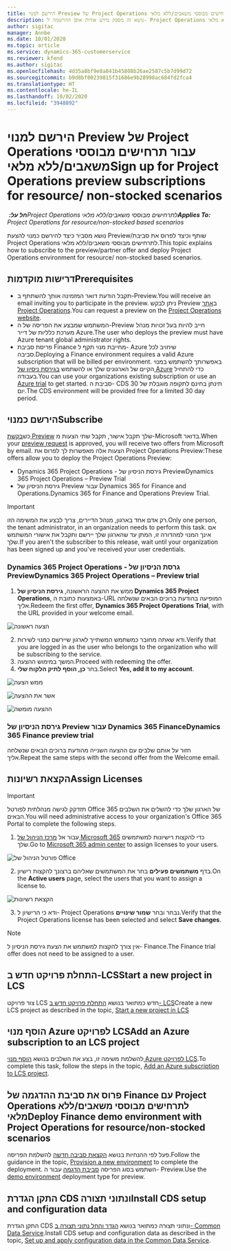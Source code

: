 ```yaml
---
title: הירשם למנוי Preview של Project Operations עבור תרחישים מבוססי משאבים/ללא מלאי
description: נושא זה מספק מידע אודות אופן ההרשמה ל- Project Operations ופריסה שלו עבור תרחישים מבוססי משאבים/ללא מלאי.
author: sigitac
manager: Annbe
ms.date: 10/01/2020
ms.topic: article
ms.service: dynamics-365-customerservice
ms.reviewer: kfend
ms.author: sigitac
ms.openlocfilehash: 4d35a8bf9e8a841b45808b26ae2587c5b7d99d72
ms.sourcegitcommit: b9d8bf00239815f31686e9b28998ac684fd2fca4
ms.translationtype: HT
ms.contentlocale: he-IL
ms.lasthandoff: 10/02/2020
ms.locfileid: "3948892"
---
```

# <a name="sign-up-for-project-operations-preview-subscriptions-for-resource-non-stocked-scenarios"></a><span data-ttu-id="8044b-103">הירשם למנוי Preview של Project Operations עבור תרחישים מבוססי משאבים/ללא מלאי</span><span class="sxs-lookup"><span data-stu-id="8044b-103">Sign up for Project Operations preview subscriptions for resource/ non-stocked scenarios</span></span>

<span data-ttu-id="8044b-104">_**חל על:** ‏Project Operations לתרחישים מבוססי משאבים/ללא מלאי_</span><span class="sxs-lookup"><span data-stu-id="8044b-104">_**Applies To:** Project Operations for resource/non-stocked based scenarios_</span></span>

<span data-ttu-id="8044b-105">נושא מסביר כיצד להירשם כמנוי להצעת Preview/שותף וכיצד לפרוס את סביבת Project Operations לתרחישים מבוססי משאבים/ללא מלאי.</span><span class="sxs-lookup"><span data-stu-id="8044b-105">This topic explains how to subscribe to the preview/partner offer and deploy Project Operations environment for resource/ non-stocked based scenarios.</span></span>

## <a name="prerequisites"></a><span data-ttu-id="8044b-106">דרישות מוקדמות</span><span class="sxs-lookup"><span data-stu-id="8044b-106">Prerequisites</span></span>

- <span data-ttu-id="8044b-107">תקבל הודעת דואר המזמינה אותך להשתתף ב-Preview.</span><span class="sxs-lookup"><span data-stu-id="8044b-107">You will receive an email inviting you to participate in the preview.</span></span> <span data-ttu-id="8044b-108">ניתן לבקש Preview ב[אתר Project Operations](https://dynamics.microsoft.com/en-us/project-operations/overview/).</span><span class="sxs-lookup"><span data-stu-id="8044b-108">You can request a preview on the [Project Operations website](https://dynamics.microsoft.com/en-us/project-operations/overview/).</span></span>
- <span data-ttu-id="8044b-109">המשתמש שמבצע את הפריסה של ה-Preview חייב להיות בעל זכויות מנהל מערכת כלליות של דייר Azure.</span><span class="sxs-lookup"><span data-stu-id="8044b-109">The user who deploys the preview must have Azure tenant global administrator rights.</span></span>
- <span data-ttu-id="8044b-110">פריסת סביבת Finance מחייבת מנוי תקף ל- Azure שיחויב לכל סביבה.</span><span class="sxs-lookup"><span data-stu-id="8044b-110">Deploying a Finance environment requires a valid Azure subscription that will be billed per environment.</span></span> <span data-ttu-id="8044b-111">באפשרותך להשתמש במנוי הקיים של הארגונים שלך או להשתמש [בגירסת ניסיון של Azure](https://azure.microsoft.com/en-us/free/) כדי להתחיל בעבודה.</span><span class="sxs-lookup"><span data-stu-id="8044b-111">You can use your organizations existing subscription or use an [Azure trial](https://azure.microsoft.com/en-us/free/) to get started.</span></span> <span data-ttu-id="8044b-112">סביבת ה- CDS תינתן בחינם לתקופה מוגבלת של 30 יום.</span><span class="sxs-lookup"><span data-stu-id="8044b-112">The CDS environment will be provided free for a limited 30 day period.</span></span>

## <a name="subscribe"></a><span data-ttu-id="8044b-113">הירשם כמנוי</span><span class="sxs-lookup"><span data-stu-id="8044b-113">Subscribe</span></span>

<span data-ttu-id="8044b-114">כש[בקשת ‎Preview](https://forms.office.com/FormsPro/Pages/ResponsePage.aspx?id=v4j5cvGGr0GRqy180BHbR56j8lZs0FdAvwT75_WNFyxUMkRDV1NYQU5TNjE2VjhKOVBUNVg2R0s1NC4u) שלך תקבל אישור, תקבל שתי הצעות מ-Microsoft בדואר.</span><span class="sxs-lookup"><span data-stu-id="8044b-114">When your [preview request](https://forms.office.com/FormsPro/Pages/ResponsePage.aspx?id=v4j5cvGGr0GRqy180BHbR56j8lZs0FdAvwT75_WNFyxUMkRDV1NYQU5TNjE2VjhKOVBUNVg2R0s1NC4u) is approved, you will receive two offers from Microsoft by email.</span></span> <span data-ttu-id="8044b-115">הצעות אלה מאפשרות לך לפרוס את Project Operations Preview:</span><span class="sxs-lookup"><span data-stu-id="8044b-115">These offers allow you to deploy the Project Operations Preview:</span></span>

- <span data-ttu-id="8044b-116">Dynamics 365 Project Operations - גירסת הניסיון של Preview</span><span class="sxs-lookup"><span data-stu-id="8044b-116">Dynamics 365 Project Operations – Preview Trial</span></span>
- <span data-ttu-id="8044b-117">גירסת הניסיון של Preview עבור Dynamics 365 for Finance and Operations.</span><span class="sxs-lookup"><span data-stu-id="8044b-117">Dynamics 365 for Finance and Operations Preview Trial.</span></span>

> [!IMPORTANT]
> <span data-ttu-id="8044b-118">רק אדם אחד בארגון, מנהל הדיירים, צריך לבצע את המשימה הזו.</span><span class="sxs-lookup"><span data-stu-id="8044b-118">Only one person, the tenant administrator, in an organization needs to perform this task.</span></span> <span data-ttu-id="8044b-119">אם אינך המנוי למהדורה זו, המתן עד שהארגון שלך יירשם ותקבל את אישורי המשתמש שלך.</span><span class="sxs-lookup"><span data-stu-id="8044b-119">If you aren't the subscriber to this release, wait until your organization has been signed up and you've received your user credentials.</span></span>

### <a name="dynamics-365-project-operations--preview-trial"></a><span data-ttu-id="8044b-120">Dynamics 365 Project Operations - גרסת הניסיון של Preview</span><span class="sxs-lookup"><span data-stu-id="8044b-120">Dynamics 365 Project Operations – Preview trial</span></span>

1. <span data-ttu-id="8044b-121">ממש את ההצעה הראשונה, **גירסת הניסיון של Dynamics 365 Project Operations**, באמצעות כתובת ה-URL המופיעה בהודעת ברוכים הבאים שנשלחה אליך.</span><span class="sxs-lookup"><span data-stu-id="8044b-121">Redeem the first offer, **Dynamics 365 Project Operations Trial**, with the URL provided in your welcome email.</span></span>

![הצעה ראשונה](./media/1FirstOffer.png)

2. <span data-ttu-id="8044b-123">ודא שאתה מחובר כמשתמש המשתייך לארגון שיירשם כמנוי לשירות.</span><span class="sxs-lookup"><span data-stu-id="8044b-123">Verify that you are logged in as the user who belongs to the organization who will be subscribing to the service.</span></span>
3. <span data-ttu-id="8044b-124">המשך במימוש ההצעה.</span><span class="sxs-lookup"><span data-stu-id="8044b-124">Proceed with redeeming the offer.</span></span> 
4. <span data-ttu-id="8044b-125">בחר **כן, הוסף לתיק הלקוח שלי**.</span><span class="sxs-lookup"><span data-stu-id="8044b-125">Select **Yes, add it to my account**.</span></span>

![ממש הצעה](./media/2RedeemFirstOffer.png)

![אשר את ההצעה](./media/3ConfirmFirstOffer.png)

![ההצעה מומשה](./media/4OfferSuccessfulyRedeemed.png)

### <a name="dynamics-365-finance-preview-trial"></a><span data-ttu-id="8044b-129">גירסת הניסיון של Preview עבור Dynamics 365 Finance</span><span class="sxs-lookup"><span data-stu-id="8044b-129">Dynamics 365 Finance preview trial</span></span>

<span data-ttu-id="8044b-130">חזור על אותם שלבים עם ההצעה השנייה מהודעת ברוכים הבאים שנשלחה אליך.</span><span class="sxs-lookup"><span data-stu-id="8044b-130">Repeat the same steps with the second offer from the Welcome email.</span></span>

## <a name="assign-licenses"></a><span data-ttu-id="8044b-131">הקצאת רשיונות</span><span class="sxs-lookup"><span data-stu-id="8044b-131">Assign Licenses</span></span>

> [!IMPORTANT]
> <span data-ttu-id="8044b-132">תזדקק לגישה מנהלתית לפורטל Office 365 של הארגון שלך כדי להשלים את השלבים הבאים.</span><span class="sxs-lookup"><span data-stu-id="8044b-132">You will need administrative access to your organization's Office 365 Portal to complete the following steps.</span></span>

1. <span data-ttu-id="8044b-133">עבור אל [מרכז הניהול של Microsoft 365](https://portal.office.com/) כדי להקצות רישיונות למשתמשים שלך.</span><span class="sxs-lookup"><span data-stu-id="8044b-133">Go to [Microsoft 365 admin center](https://portal.office.com/) to assign licenses to your users.</span></span>

![פורטל הניהול של Office](./media/5OfficeAdminPortal.png)

2. <span data-ttu-id="8044b-135">בדף **משתמשים פעילים** בחר את המשתמשים שאליהם ברצונך להקצות רישיון.</span><span class="sxs-lookup"><span data-stu-id="8044b-135">On the **Active users** page, select the users that you want to assign a license to.</span></span>

![הקצאת רשיונות](./media/6AssignLicenses.png)

3. <span data-ttu-id="8044b-137">ודא כי הרישיון ל- Project Operations נבחר ובחר **שמור שינויים**.</span><span class="sxs-lookup"><span data-stu-id="8044b-137">Verify that the Project Operations license has been selected and select **Save changes**.</span></span> 

> [!NOTE]
> <span data-ttu-id="8044b-138">אין צורך להקצות למשתמש את הצעת גירסת הניסיון ל- Finance.</span><span class="sxs-lookup"><span data-stu-id="8044b-138">The Finance trial offer does not need to be assigned to a user.</span></span>

## <a name="start-a-new-project-in-lcs"></a><span data-ttu-id="8044b-139">התחלת פרויקט חדש ב-LCS</span><span class="sxs-lookup"><span data-stu-id="8044b-139">Start a new project in LCS</span></span>

<span data-ttu-id="8044b-140">צור פרויקט LCS חדש כמתואר בנושא [התחלת פרויקט חדש ב- LCS](create-lcs-project.md)</span><span class="sxs-lookup"><span data-stu-id="8044b-140">Create a new LCS project as described in the topic, [Start a new project in LCS](create-lcs-project.md)</span></span>

## <a name="add-an-azure-subscription-to-an-lcs-project"></a><span data-ttu-id="8044b-141">הוסף מנוי Azure לפרויקט LCS</span><span class="sxs-lookup"><span data-stu-id="8044b-141">Add an Azure subscription to an LCS project</span></span>

<span data-ttu-id="8044b-142">להשלמת משימה זו, בצע את השלבים בנושא [הוסף מנוי Azure לפרויקט LCS](resource-add-azure-subscription-lcs-project.md).</span><span class="sxs-lookup"><span data-stu-id="8044b-142">To complete this task, follow the steps in the topic, [Add an Azure subscription to LCS project](resource-add-azure-subscription-lcs-project.md).</span></span>

## <a name="deploy-finance-demo-environment-with-project-operations-for-resourcenon-stocked-scenarios"></a><span data-ttu-id="8044b-143">פרוס את סביבת ההדגמה של Finance עם Project Operations לתרחישים מבוססי משאבים/ללא מלאי‬</span><span class="sxs-lookup"><span data-stu-id="8044b-143">Deploy Finance demo environment with Project Operations for resource/non-stocked scenarios</span></span>

<span data-ttu-id="8044b-144">פעל לפי ההנחיות בנושא [הקצאת סביבה חדשה](resource-provision-new-environment.md) להשלמת הפריסה.</span><span class="sxs-lookup"><span data-stu-id="8044b-144">Follow the guidance in the topic, [Provision a new environment](resource-provision-new-environment.md) to complete the deployment.</span></span> <span data-ttu-id="8044b-145">השתמש בסוג הפריסה [סביבת הדגמה](https://docs.microsoft.com/dynamics365/fin-ops-core/dev-itpro/deployment/deploy-demo-environment) עבור ה- Preview.</span><span class="sxs-lookup"><span data-stu-id="8044b-145">Use the [demo environment](https://docs.microsoft.com/dynamics365/fin-ops-core/dev-itpro/deployment/deploy-demo-environment) deployment type for preview.</span></span>

## <a name="install-cds-setup-and-configuration-data"></a><span data-ttu-id="8044b-146">התקן הגדרת CDS ונתוני תצורה</span><span class="sxs-lookup"><span data-stu-id="8044b-146">Install CDS setup and configuration data</span></span>

<span data-ttu-id="8044b-147">התקן הגדרת CDS ונתוני תצורה כמתואר בנושא [הגדר והחל נתוני תצורה ב- Common Data Service](resource-apply-pro-setup-config-data.md).</span><span class="sxs-lookup"><span data-stu-id="8044b-147">Install CDS setup and configuration data as described in the topic, [Set up and apply configuration data in the Common Data Service](resource-apply-pro-setup-config-data.md).</span></span>

